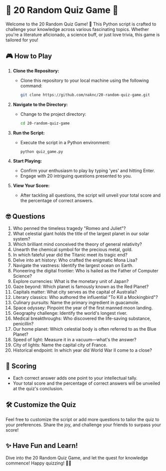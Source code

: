 # 🌟 20 Random Quiz Game 🌟

Welcome to the 20 Random Quiz Game! 🚀 This Python script is crafted to challenge your knowledge across various fascinating topics. Whether you're a literature aficionado, a science buff, or just love trivia, this game is tailored for you!

## 🎮 How to Play

1. **Clone the Repository:**
   - Clone this repository to your local machine using the following command:
     ```bash
     git clone https://github.com/naknc/20-random-quiz-game.git
     ```
2. **Navigate to the Directory:**
   - Change to the project directory:
     ```bash
     cd 20-random-quiz-game
     ```
3. **Run the Script:**
   - Execute the script in a Python environment:
     ```bash
     python quiz_game.py
     ```
4. **Start Playing:**
   - Confirm your enthusiasm to play by typing 'yes' and hitting Enter.
   - Engage with 20 intriguing questions presented to you.

5. **View Your Score:**
   - After tackling all questions, the script will unveil your total score and the percentage of correct answers.

## 🤓 Questions

1. Who penned the timeless tragedy "Romeo and Juliet"?
2. What celestial giant holds the title of the largest planet in our solar system?
3. Which brilliant mind conceived the theory of general relativity?
4. Unearth the chemical symbol for the precious metal, gold.
5. In which fateful year did the Titanic meet its tragic end?
6. Delve into art history: Who crafted the enigmatic Mona Lisa?
7. Navigate the vastness: Identify the largest ocean on Earth.
8. Pioneering the digital frontier: Who is hailed as the Father of Computer Science?
9. Explore currencies: What is the monetary unit of Japan?
10. Gaze beyond: Which planet is famously known as the Red Planet?
11. Capitals matter: What city serves as the capital of Australia?
12. Literary classics: Who authored the influential "To Kill a Mockingbird"?
13. Culinary pursuits: Name the primary ingredient in guacamole.
14. Space odyssey: Pinpoint the year of the first manned moon landing.
15. Geography challenge: Identify the world's longest river.
16. Medical breakthroughs: Who discovered the life-saving substance, penicillin?
17. Our home planet: Which celestial body is often referred to as the Blue Planet?
18. Speed of light: Measure it in a vacuum—what's the answer?
19. City of lights: Name the capital city of France.
20. Historical endpoint: In which year did World War II come to a close?

## 🌈 Scoring

- Each correct answer adds one point to your intellectual tally.
- Your total score and the percentage of correct answers will be unveiled at the quiz's conclusion.

## 🛠 Customize the Quiz

Feel free to customize the script or add more questions to tailor the quiz to your preferences. Share the joy, and challenge your friends to surpass your score!

## ✨ Have Fun and Learn!

Dive into the 20 Random Quiz Game, and let the quest for knowledge commence! Happy quizzing! 🚀🧠
